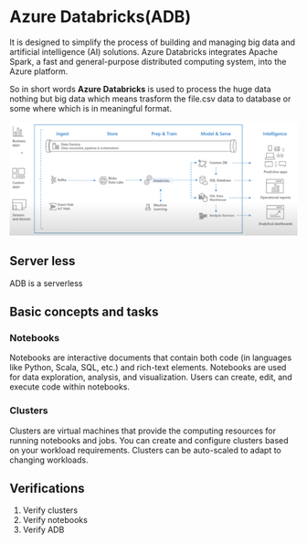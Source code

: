 # Azure Databricks(ADB)  
It is designed to simplify the process of building and managing big data and artificial intelligence (AI) solutions. Azure Databricks integrates Apache Spark, a fast and general-purpose distributed computing system, into the Azure platform.  

So in short words **Azure Databricks** is used to process the huge data nothing but big data which means trasform the file.csv data to database or some where which is in meaningful format.  

![Azure Databricks](databricks.png)  

## Server less  
ADB is a serverless  

## Basic concepts and tasks  
### Notebooks  
Notebooks are interactive documents that contain both code (in languages like Python, Scala, SQL, etc.) and rich-text elements. Notebooks are used for data exploration, analysis, and visualization. Users can create, edit, and execute code within notebooks.  

### Clusters  
Clusters are virtual machines that provide the computing resources for running notebooks and jobs. You can create and configure clusters based on your workload requirements. Clusters can be auto-scaled to adapt to changing workloads.  

## Verifications  
1. Verify clusters  
2. Verify notebooks  
3. Verify ADB  